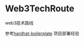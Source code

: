 # Web3TechRoute
web3技术路线

参考[hardhat-boilerplate](https://github.com/NomicFoundation/hardhat-boilerplate)
项目部署经验
